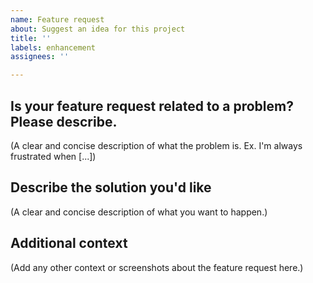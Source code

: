 ```yaml
---
name: Feature request
about: Suggest an idea for this project
title: ''
labels: enhancement
assignees: ''

---
```


## Is your feature request related to a problem? Please describe.
(A clear and concise description of what the problem is. Ex. I'm always frustrated when [...])

## Describe the solution you'd like
(A clear and concise description of what you want to happen.)

## Additional context
(Add any other context or screenshots about the feature request here.)
